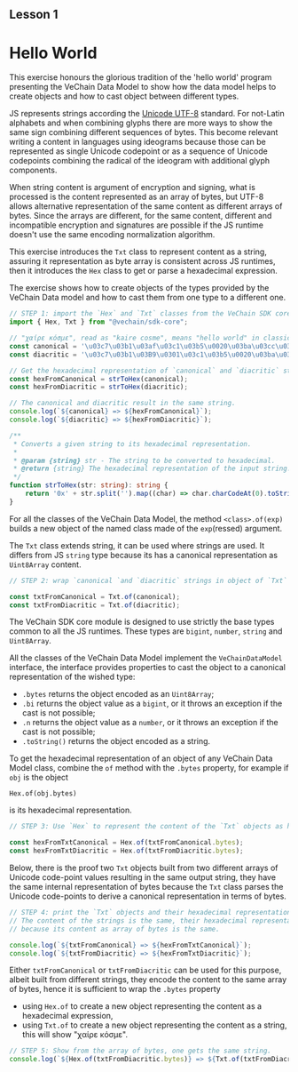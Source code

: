 ## Lesson 1

# Hello World

This exercise honours the glorious tradition of the 'hello world' program presenting the VeChain Data Model
to show how the data model helps to create objects and how to cast object between different types.

JS represents strings according the [Unicode UTF-8](https://en.wikipedia.org/wiki/UTF-8) standard.
For not-Latin alphabets and when combining glyphs there are more ways to show the same sign combining different
sequences of bytes. This become relevant writing a content in languages using ideograms because those can be
represented as single Unicode codepoint or as a sequence of Unicode codepoints combining the radical of the ideogram
with additional glyph components.

When string content is argument of encryption and signing, what is processed is the content represented as
an array of bytes, but UTF-8 allows alternative representation of the same content as different arrays of bytes.
Since the arrays are different, for the same content, different and incompatible encryption and signatures are
possible if the JS runtime doesn't use the same encoding normalization algorithm.


This exercise introduces the `Txt` class to represent content as a string, assuring it representation as byte array
is consistent across JS runtimes, then it introduces the `Hex` class to get or parse a hexadecimal expression.

The exercise shows how to create objects of the types provided by the VeChain Data model and how to cast
them from one type to a different one.

```typescript
// STEP 1: import the `Hex` and `Txt` classes from the VeChain SDK core module.
import { Hex, Txt } from "@vechain/sdk-core";

// "χαίρε κόσμε", read as "kaire cosme", means "hello world" in classic Greek.
const canonical = '\u03c7\u03b1\u03af\u03c1\u03b5\u0020\u03ba\u03cc\u03c3\u03bc\u03b5';
const diacritic = '\u03c7\u03b1\u03B9\u0301\u03c1\u03b5\u0020\u03ba\u03bf\u0301\u03c3\u03bc\u03b5';

// Get the hexadecimal representation of `canonical` and `diacritic` strings.
const hexFromCanonical = strToHex(canonical);
const hexFromDiacritic = strToHex(diacritic);

// The canonical and diacritic result in the same string.
console.log(`${canonical} => ${hexFromCanonical}`);
console.log(`${diacritic} => ${hexFromDiacritic}`);
```

```typescript
/**
 * Converts a given string to its hexadecimal representation.
 *
 * @param {string} str - The string to be converted to hexadecimal.
 * @return {string} The hexadecimal representation of the input string.
 */
function strToHex(str: string): string {
    return '0x' + str.split('').map((char) => char.charCodeAt(0).toString(16).padStart(2, '0')).join('');
}
```

For all the classes of the VeChain Data Model,
the method `<class>.of(exp)`  builds a new object of the named class made of the `exp`(ressed) argument.

The `Txt` class extends string, it can be used where strings are used.
It differs from JS `string` type because its has a canonical representation as `Uint8Array` content.

```typescript
// STEP 2: wrap `canonical `and `diacritic` strings in object of `Txt` class.

const txtFromCanonical = Txt.of(canonical);
const txtFromDiacritic = Txt.of(diacritic);
```

The VeChain SDK core module is designed to use strictly the base types common to all the JS runtimes.
These types are `bigint`, `number`, `string` and `Uint8Array`.

All the classes of the VeChain Data Model implement the `VeChainDataModel` interface,
the interface provides properties to cast the object to a canonical representation of the wished type:
- `.bytes` returns the object encoded as an `Uint8Array`;
- `.bi` returns the object value as a `bigint`, or it throws an exception if the cast is not possible;
- `.n` returns the object value as a `number`, or it throws an exception if the cast is not possible;
- `.toString()` returns the object encoded as a string.

To get the hexadecimal representation of an object of any VeChain Data Model class, combine the
`of` method with the `.bytes` property, for example if `obj` is the object
  ```
  Hex.of(obj.bytes)
  ```
is its hexadecimal representation.

```typescript
// STEP 3: Use `Hex` to represent the content of the `Txt` objects as hexadecimal expression.

const hexFromTxtCanonical = Hex.of(txtFromCanonical.bytes);
const hexFromTxtDiacritic = Hex.of(txtFromDiacritic.bytes);
```

Below, there is the proof two `Txt` objects built from two different arrays of Unicode code-point values
resulting in the same output string, they have the same internal representation of bytes because
the `Txt` class parses the Unicode code-points to derive a canonical representation in terms of bytes. 

```typescript
// STEP 4: print the `Txt` objects and their hexadecimal representation.
// The content of the strings is the same, their hexadecimal representation is the same
// because its content as array of bytes is the same.

console.log(`${txtFromCanonical} => ${hexFromTxtCanonical}`);
console.log(`${txtFromDiacritic} => ${hexFromTxtDiacritic}`);
```

Either `txtFromCanonical` or `txtFromDiacritic` can be used for this purpose,
albeit built from different strings, they encode the content to the same array of bytes,
hence it is sufficient to wrap the `.bytes` property
- using `Hex.of` to create a new object representing the content as a hexadecimal expression,
- using `Txt.of` to create a new object representing the content as a string, this will show "χαίρε κόσμε".

```typescript
// STEP 5: Show from the array of bytes, one gets the same string.
console.log(`${Hex.of(txtFromDiacritic.bytes)} => ${Txt.of(txtFromDiacritic.bytes)}`);
```

